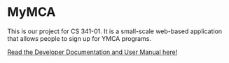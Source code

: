 # MyMCA

This is our project for CS 341-01.  It is a small-scale web-based application that allows people to sign up for YMCA programs.

[Read the Developer Documentation and User Manual here!](https://miller8746.github.io/MyMCA/)
